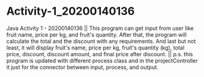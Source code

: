 # Activity-1_20200140136
Java Activity 1 - 20200140136 || 
This program can get input from user like fruit name, price per kg, and fruit's quantity.
After that, the program will calculate the total and the discount with any requirements.
And last but not least, it will display fruit's name, price per kg, fruit's quantity (kg), total price, discount, discount amount, and final price after discount.
|| p.s. this program is updated with different process class and in the projectController it just for the connector between input, process, and output. 
